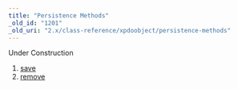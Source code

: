 ```yaml
---
title: "Persistence Methods"
_old_id: "1201"
_old_uri: "2.x/class-reference/xpdoobject/persistence-methods"
---
```


Under Construction

1. [save](extending-modx/xpdo/class-reference/xpdoobject/persistence-methods/save)
2. [remove](extending-modx/xpdo/class-reference/xpdoobject/persistence-methods/remove)